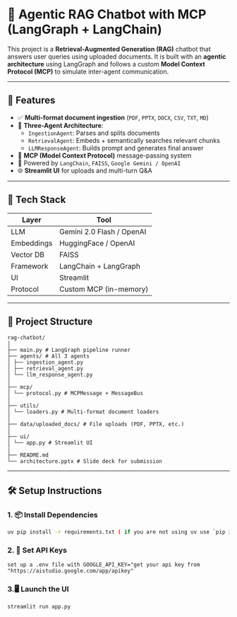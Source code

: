 # 🧠 Agentic RAG Chatbot with MCP (LangGraph + LangChain)

This project is a **Retrieval-Augmented Generation (RAG)** chatbot that answers user queries using uploaded documents. It is built with an **agentic architecture** using LangGraph and follows a custom **Model Context Protocol (MCP)** to simulate inter-agent communication.

---

## 🚀 Features

- ✅ **Multi-format document ingestion** (`PDF`, `PPTX`, `DOCX`, `CSV`, `TXT`, `MD`)
- 🧠 **Three-Agent Architecture**:
  - `IngestionAgent`: Parses and splits documents
  - `RetrievalAgent`: Embeds + semantically searches relevant chunks
  - `LLMResponseAgent`: Builds prompt and generates final answer
- 🔗 **MCP (Model Context Protocol)** message-passing system
- 🧩 Powered by `LangChain`, `FAISS`, `Google Gemini / OpenAI`
- 🌐 **Streamlit UI** for uploads and multi-turn Q&A

---

## 🧱 Tech Stack

| Layer        | Tool                              |
|--------------|-----------------------------------|
| LLM          | Gemini 2.0 Flash / OpenAI         |
| Embeddings   | HuggingFace / OpenAI              |
| Vector DB    | FAISS                             |
| Framework    | LangChain + LangGraph             |
| UI           | Streamlit                         |
| Protocol     | Custom MCP (in-memory)            |

---

## 📁 Project Structure

```
rag-chatbot/
│
├── main.py # LangGraph pipeline runner
├── agents/ # All 3 agents
│ ├── ingestion_agent.py
│ ├── retrieval_agent.py
│ └── llm_response_agent.py
│
├── mcp/
│ └── protocol.py # MCPMessage + MessageBus
│
├── utils/
│ └── loaders.py # Multi-format document loaders
│
├── data/uploaded_docs/ # File uploads (PDF, PPTX, etc.)
│
├── ui/
│ └── app.py # Streamlit UI
│
├── README.md
└── architecture.pptx # Slide deck for submission
```

---

## 🛠️ Setup Instructions

### 1. 📦 Install Dependencies

```bash
uv pip install -r requirements.txt ( if you are not using uv use `pip install -r requirements.txt` )
```

### 2. 🔑 Set API Keys

```
set up a .env file with GOOGLE_API_KEY="get your api key from "https://aistudio.google.com/app/apikey"
```

### 3.🖥️ Launch the UI

```bash
streamlit run app.py
```


